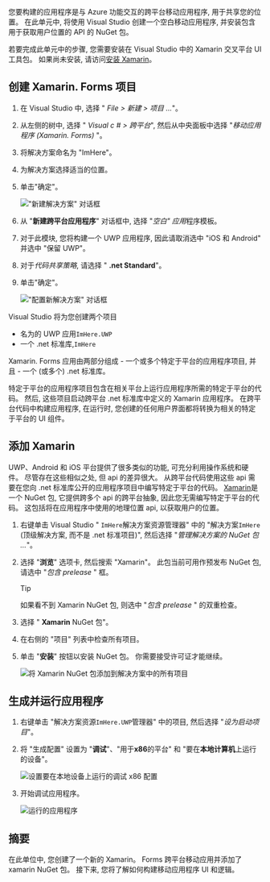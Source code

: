 您要构建的应用程序是与 Azure 功能交互的跨平台移动应用程序, 用于共享您的位置。 在此单元中, 将使用 Visual Studio 创建一个空白移动应用程序, 并安装包含用于获取用户位置的 API 的 NuGet 包。

若要完成此单元中的步骤, 您需要安装在 Visual Studio 中的 Xamarin 交叉平台 UI 工具包。 如果尚未安装, 请访问[安装 Xamarin](https://docs.microsoft.com/xamarin/get-started/installation/?tabs=windows)。

## <a name="create-the-xamarinforms-project"></a>创建 Xamarin. Forms 项目

1. 在 Visual Studio 中, 选择 " *File > 新建 > 项目 ...*"。

1. 从左侧的树中, 选择 " *Visual c # > 跨平台*", 然后从中央面板中选择 "*移动应用程序 (Xamarin. Forms)* "。

1. 将解决方案命名为 "ImHere"。

1. 为解决方案选择适当的位置。

1. 单击"确定"。

    !["新建解决方案" 对话框](../media/2-new-solution-dialog.png)

1. 从 "**新建跨平台应用程序**" 对话框中, 选择 "*空白" 应用*程序模板。

1. 对于此模块, 您将构建一个 UWP 应用程序, 因此请取消选中 "iOS 和 Android" 并选中 "保留 UWP"。

1. 对于*代码共享策略*, 请选择 " **.net Standard**"。

1. 单击"确定"。

    !["配置新解决方案" 对话框](../media/2-configure-solution-dialog.png)

Visual Studio 将为您创建两个项目

   - 名为的 UWP 应用`ImHere.UWP`
   - 一个 .net 标准库,`ImHere`

Xamarin. Forms 应用由两部分组成
    - 一个或多个特定于平台的应用程序项目, 并且
    - 一个 (或多个) .net 标准库。

特定于平台的应用程序项目包含在相关平台上运行应用程序所需的特定于平台的代码。 然后, 这些项目启动跨平台 .net 标准库中定义的 Xamarin 应用程序。 在跨平台代码中构建应用程序, 在运行时, 您创建的任何用户界面都将转换为相关的特定于平台的 UI 组件。

## <a name="adding-xamarinessentials"></a>添加 Xamarin

UWP、Android 和 iOS 平台提供了很多类似的功能, 可充分利用操作系统和硬件。 尽管存在这些相似之处, 但 api 的差异很大。 从跨平台代码使用这些 api 需要在您向 .net 标准库公开的应用程序项目中编写特定于平台的代码。 [Xamarin](https://docs.microsoft.com/xamarin/essentials/?azure-portal=true)是一个 NuGet 包, 它提供跨多个 api 的跨平台抽象, 因此您无需编写特定于平台的代码。 这包括将在应用程序中使用的地理位置 api, 以获取用户的位置。

1. 右键单击 Visual Studio " `ImHere`解决方案资源管理器" 中的 "解决方案`ImHere` (顶级解决方案, 而不是 .net 标准项目)", 然后选择 "*管理解决方案的 NuGet 包 ...*"。

1. 选择 "**浏览**" 选项卡, 然后搜索 "Xamarin"。 此包当前可用作预发布 NuGet 包, 请选中 "*包含 prelease* " 框。

    > [!TIP]
    > 如果看不到 Xamarin NuGet 包, 则选中 "*包含 prelease* " 的双重检查。 

1. 选择 " **Xamarin** NuGet 包"。

1. 在右侧的 "项目" 列表中检查所有项目。

1. 单击 "**安装**" 按钮以安装 NuGet 包。 你需要接受许可证才能继续。

    ![将 Xamarin NuGet 包添加到解决方案中的所有项目](../media/2-add-essentials-nuget.png)

## <a name="building-and-running-the-app"></a>生成并运行应用程序

1. 右键单击 "解决方案资源`ImHere.UWP`管理器" 中的项目, 然后选择 "*设为启动项目*"。

1. 将 "生成配置" 设置为 "**调试**"、"用于**x86**的平台" 和 "要在**本地计算机**上运行的设备"。

    ![设置要在本地设备上运行的调试 x86 配置](../media/2-debug-configuration.png)

1. 开始调试应用程序。

    ![运行的应用程序](../media/2-debuging-app.png)

## <a name="summary"></a>摘要

在此单位中, 您创建了一个新的 Xamarin。 Forms 跨平台移动应用并添加了 xamarin NuGet 包。 接下来, 您将了解如何构建移动应用程序 UI 和逻辑。